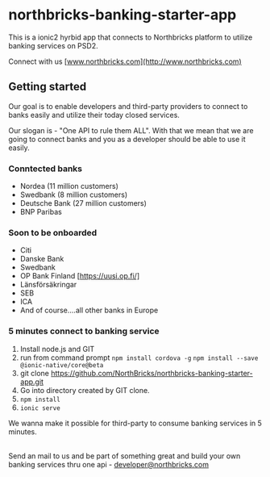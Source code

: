 # northbricks-banking-starter-app
This is a ionic2 hyrbid app that connects to Northbricks platform to utilize banking services on PSD2.

Connect with us [www.northbricks.com](http://www.northbricks.com)

##  Getting started
Our goal is to enable developers and third-party providers to connect to banks easily and utilize their today closed services. 

Our slogan is - "One API to rule them ALL". With that we mean that we are going to connect banks and you as a developer should be able to use it easily.

### Conntected banks
- Nordea (11 million customers)
- Swedbank (8 million customers)
- Deutsche Bank (27 million customers)
- BNP Paribas

### Soon to be onboarded

- Citi
- Danske Bank
- Swedbank
- OP Bank Finland [https://uusi.op.fi/]
- Länsförsäkringar 
- SEB
- ICA
- And of course....all other banks in Europe


### 5 minutes connect to banking service
1. Install node.js and GIT
2. run from command prompt `npm install cordova -g` `npm install --save @ionic-native/core@beta`
3. git clone https://github.com/NorthBricks/northbricks-banking-starter-app.git
4. Go into directory created by GIT clone. 
5. `npm install`
6. `ionic serve`

We wanna make it possible for third-party to consume
  banking services in 5 minutes.
  <br><br>

  Send an mail to us and be part of something great and build your own banking services thru one api - developer@northbricks.com
